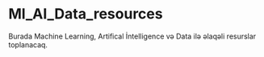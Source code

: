 # Ml_AI_Data_resources
Burada Machine Learning, Artifical İntelligence və Data ilə əlaqəli resurslar toplanacaq.
